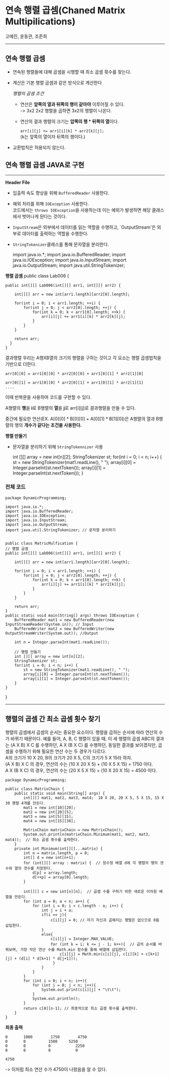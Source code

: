 # 연속 행렬 곱셈(Chaned Matrix Multipilications)

고예진, 윤동관, 조준희

------------------------------

## 연속 행렬 곱셈

* 연속된 행렬들에 대해 곱셈을 시행할 때 최소 곱셈 횟수를 찾는다.
* 계산은 기본 행렬 곱셈과 같은 방식으로 계산한다

  *행렬의 곱셈 조건*

    * 연산은 **앞쪽의 열과 뒤쪽의 행이 같아야** 이루어질 수 있다.   
      -> 3x2 2x2 행렬을 곱하면 3x2의 행렬이 나온다.

    * 연산의 결과 행렬의 크기는 **압쪽의 행 * 뒤쪽의 열**이다.

      `arr[i][j] += arr1[i][k] * arr2[k][j];`   
      (k는 앞쪽의 열이자 뒤쪽의 행이다.)
* 교환법칙은 허용되지 않는다.


## 연속 행렬 곱셈 JAVA로 구현

------------------------

**Header File**
* 입출력 속도 향상을 위해 `BufferedReader` 사용한다.
* 예외 처리를 위해 `IOException` 사용한다.   
  코드에서는 `throws IOException`을 사용하는데 이는 예외가 발생하면 해당 클래스에서 벗어나게 된다는 것이다.
* `InputStream`은 외부에서 데이터를 읽는 역할을 수행하고, `OutputStream'은 외부로 데이터를 출력하는 역할을 수행한다.
* `StringTokenizer`클래스를 통해 문자열을 분리한다.


    import java.io.*;
    import java.io.BufferedReader;
    import java.io.IOException;
    import java.io.InputStream;
    import java.io.OutputStream;
    import java.util.StringTokenizer;

**행렬 곱셈**
public class Lab006 {

    public int[][] Lab006(int[][] arr1, int[][] arr2) {

        int[][] arr = new int[arr1.length][arr2[0].length];

        for(int i = 0; i < arr1.length; ++i) {
            for(int j = 0; j < arr2[0].length; ++j) {
                for(int k = 0; k < arr1[0].length; ++k) {
                    arr[i][j] += arr1[i][k] * arr2[k][j];
                }
            }
        }

        return arr;
      }
    }

결과행렬 우리는 A행XB열의 크기의 행렬을 구하는 것이고 각 요소는 행렬 곱셈법칙을 기반으로 더한다.

    arr[0][0] = arr1[0][0] * arr2[0][0] + arr1[0][1] * arr2[1][0]

    arr[0][1] = arr1[0][0] * arr2[0][1] + arr1[0][1] * arr2[1][1]
    ....

이때 반복문을 사용하여 코드를 구현할 수 있다.

A행렬의 **행**을 **i**로 B행렬의 **열**을 **j**로 arr[i][j]로 결과행렬을 만들 수 있다.

중간에 필요한 연산(EX. A[0][0] * B[0][0] + A[0][1] * B[1][0])은 A행렬의 열과 B행렬의 행의 **개수가 같다는 조건을 사용한다.**

**행렬 만들기**
* 문자열을 분리하기 위해 `StringTokennizer` 사용


    int [][] array = new int[n][2];
    StringTokenizer st;
    for(int i = 0; i < n; i++) {
    st = new StringTokenizer(mat1.readLine(), " ");
    array[i][0] = Integer.parseInt(st.nextToken());
    array[i][1] = Integer.parseInt(st.nextToken());
    }

### 전체 코드

    package DynamicProgramming;

    import java.io.*;
    import java.io.BufferedReader;
    import java.io.IOException;
    import java.io.InputStream;
    import java.io.OutputStream;
    import java.util.StringTokenizer; // 문자열 분리하기


    public class MatricMulfication {
    // 행렬 곱셈
    public int[][] Lab006(int[][] arr1, int[][] arr2) {

        int[][] arr = new int[arr1.length][arr2[0].length];

        for(int i = 0; i < arr1.length; ++i) {
            for(int j = 0; j < arr2[0].length; ++j) {
                for(int k = 0; k < arr1[0].length; ++k) {
                    arr[i][j] += arr1[i][k] * arr2[k][j];
                }
            }
        }

        return arr;
    }
    public static void main(String[] args) throws IOException {
        BufferedReader mat1 = new BufferedReader(new InputStreamReader(System.in)); // Input
        BufferedWriter mat2 = new BufferedWriter(new OutputStreamWriter(System.out)); //Output

        int n = Integer.parseInt(mat1.readLine());

        // 행렬 만들기
        int [][] array = new int[n][2];
        StringTokenizer st;
        for(int i = 0; i < n; i++) {
            st = new StringTokenizer(mat1.readLine(), " ");
            array[i][0] = Integer.parseInt(st.nextToken());
            array[i][1] = Integer.parseInt(st.nextToken());
        }
    }
}




----------------------------------

## 행렬의 곱셈 간 최소 곱셈 횟수 찾기

행렬의 곱셈에서 곱셈의 순서는 중요한 요소이다. 행렬을 곱하는 순서에 따라 연산의 수가 바뀌기 때문이다.
예를 들어, A, B, C 행렬이 있을 때, 이 세 행렬의 곱셈 ABC의 결과는 (A X B) X C 를 수행하던, A X (B X C) 를 수행하던, 동일한 결과를 보이겠지만, 곱셈을 수행하기 위해 필요한 연산 수는 두 경우가 다르다.  
A의 크기가 10 X 20, B의 크기가 20 X 5, C의 크기가 5 X 15라 하자.  
(A X B) X C 의 경우, 연산의 수는 (10 X 20 X 5) + (10 X 5 X 15) = 1750 이다.  
A X (B X C) 의 경우, 연산의 수는 (20 X 5 X 15) + (10 X 20 X 15) = 4500 이다.

```
package DynamicProgramming;

public class MatrixChain {
    public static void main(String[] args) {
        int[][] mat1, mat2, mat3, mat4;  10 X 20, 20 X 5, 5 X 15, 15 X 30 행렬 4개를 만든다.
        mat1 = new int[10][20];
        mat2 = new int[20][5];
        mat3 = new int[5][15];
        mat4 = new int[15][30];

        MatrixChain matrixChain = new MatrixChain();
        System.out.println(matrixChain.Minimum(mat1, mat2, mat3, mat4));  // 최소 곱셈 횟수를 출력한다.
    }
    private int Minimum(int[][]...matrix) {
        int n = matrix.length, p = 0;
        int[] d = new int[n+1];
        for (int[][] array : matrix) {  // 정수형 배열 d에 각 행렬의 행의 갯수와 열의 갯수를 저장한다.
            d[p] = array.length;
            d[++p] = array[0].length;
        }

        int[][] c = new int[n][n];  // 곱셈 수를 구하기 위한 새로운 이차원 배열을 만든다.
        for (int a = 0; a < n; a++) {
            for (int i = 0; i < c.length - a; i++) {
                int j = i + a;
                if(i == j){
                    c[i][j] = 0; // 자기 자신과 곱해지는 행렬은 없으므로 0을 삽입한다.
                }
                else{
                    c[i][j] = Integer.MAX_VALUE;
                    for (int k = i; k <= j - 1; k++){  // 곱의 순서를 바꿔보며, 가장 작은 연산 수를 Math.min 함수를 통해 배열에 삽입한다.
                        c[i][j] = Math.min(c[i][j], c[i][k] + c[k+1][j] + (d[i] * d[k+1] * d[j+1])); 
                     }
                }
            }
        }
        for (int i = 0; i < n; i++){
            for (int j = 0; j < n; j++){
                System.out.print(c[i][j] + "\t\t");
            }
            System.out.println();
        }
        return c[0][n-1]; // 최종적으로 최소 곱셈 횟수를 출력한다.
    }
}
```

**최종 출력**
```
0		1000		1750		4750		
0		0		   1500		5250		
0		0		   0		   2250		
0		0		   0		   0		

4750
```
-> 이처럼 최소 연산 수가 4750이 나왔음을 알 수 있다.
